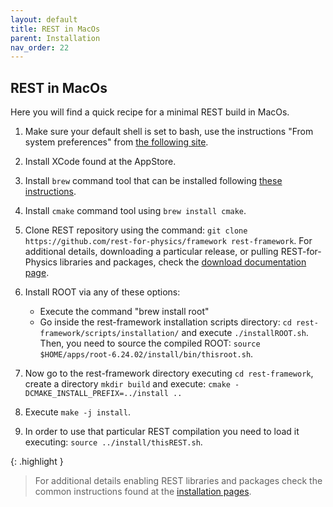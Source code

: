```yaml
---
layout: default
title: REST in MacOs
parent: Installation
nav_order: 22
---
```


## REST in MacOs

Here you will find a quick recipe for a minimal REST build in MacOs.

1. Make sure your default shell is set to bash, use the instructions "From system preferences" from [the following site](https://www.howtogeek.com/444596/how-to-change-the-default-shell-to-bash-in-macos-catalina/).

2. Install XCode found at the AppStore.

3. Install `brew` command tool that can be installed following [these instructions](https://treehouse.github.io/installation-guides/mac/homebrew).

4. Install `cmake` command tool using `brew install cmake`.

5. Clone REST repository using the command: `git clone https://github.com/rest-for-physics/framework rest-framework`. For additional details, downloading a particular release, or pulling REST-for-Physics libraries and packages, check the [download documentation page](https://rest-for-physics.github.io/downloading.html).

6. Install ROOT via any of these options:
    - Execute the command "brew install root"
    - Go inside the rest-framework installation scripts directory: `cd rest-framework/scripts/installation/` and execute `./installROOT.sh`. Then, you need to source the compiled ROOT: `source $HOME/apps/root-6.24.02/install/bin/thisroot.sh`.

7. Now go to the rest-framework directory executing `cd rest-framework`, create a directory `mkdir build` and execute: `cmake -DCMAKE_INSTALL_PREFIX=../install ..`

8. Execute `make -j install`.

9. In order to use that particular REST compilation you need to load it executing: `source ../install/thisREST.sh`.

{: .highlight } 
> For additional details enabling REST libraries and packages check the common instructions found at the [installation pages](https://rest-for-physics.github.io/installation).
